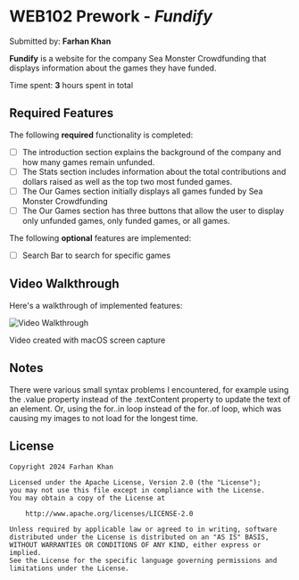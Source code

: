 # WEB102 Prework - *Fundify*

Submitted by: **Farhan Khan**

**Fundify** is a website for the company Sea Monster Crowdfunding that displays information about the games they have funded.

Time spent: **3** hours spent in total

## Required Features

The following **required** functionality is completed:

* [ ] The introduction section explains the background of the company and how many games remain unfunded.
* [ ] The Stats section includes information about the total contributions and dollars raised as well as the top two most funded games.
* [ ] The Our Games section initially displays all games funded by Sea Monster Crowdfunding
* [ ] The Our Games section has three buttons that allow the user to display only unfunded games, only funded games, or all games.

The following **optional** features are implemented:

* [ ] Search Bar to search for specific games

## Video Walkthrough

Here's a walkthrough of implemented features:

<img src='https://imgur.com/a/YAEOEMt' title='Video Walkthrough' width='' alt='Video Walkthrough' />

Video created with macOS screen capture

## Notes

There were various small syntax problems I encountered, for example using the .value property instead of the .textContent property to update the text of an element. Or, using the for..in loop instead of the for..of loop, which was causing my images to not load for the longest time.

## License

    Copyright 2024 Farhan Khan

    Licensed under the Apache License, Version 2.0 (the "License");
    you may not use this file except in compliance with the License.
    You may obtain a copy of the License at

        http://www.apache.org/licenses/LICENSE-2.0

    Unless required by applicable law or agreed to in writing, software
    distributed under the License is distributed on an "AS IS" BASIS,
    WITHOUT WARRANTIES OR CONDITIONS OF ANY KIND, either express or implied.
    See the License for the specific language governing permissions and
    limitations under the License.
